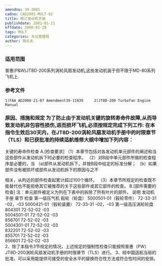 ```yaml
---
amendno: 39-3085
cadno: CAD2001-MULT-02
title: 修订发动机手册
publishdate: 2001-01-21
effdate: 2000-01-28
tags: MULT
categories: 东北管理局
author: 周乐夫
---
```


### 适用范围 
普惠(P&W)JT8D-200系列涡轮风扇发动机,这些发动机装于但不限于MD-80系列飞机上.

<!--more-->
### 参考文件
    1)FAA AD2000-21-07 Amendment39-11939     2)JT8D-200 Turbofan Engine Manual 

### 原因、措施和规定 为了防止由于发动机关键的旋转寿命件故障,从而导致发动机非包容性损伤,进而损坏飞机,必须按规定完成下列工作:     在本指令生效后30天内，在JT8D-200涡轮风扇发动机手册中的时限章节（TLS）和已获批准的持续适航维修大纲中增加下列内容： 
关键的寿命件检查
   A.[检查要求] 
    （1）本章节包括对各发动机单元部件的阐述和当这些部件从发动机拆下时必要的检查程序。 
（2）对B段中单元部件所做的检查程序是必要的，当 
（a)部件从发动机拆下，并按B段中给定的标准分解； 
       （b）如果部件没有被损坏或部件从发动机拆下的原因与之不

       
相关，从昀近的部件检查起累计超过100个循环。 
    （3）本章节所规定的检查既不能替代也不能拒绝其它被推荐的关于这些部件或其它部件的检查。 
   B.[部件需要的检查]      注：单元部件被定义为列在下表中的拆除了所有叶片的部件。 
说明 发动机手册 章节 检查          第一级压气机 毂轮（轮盘） 
5000501-01（毂轮零件） 72-33-31 -02，-03 
5000421-01（毂轮装置） 72-33-31 -02，-03 第一级高压涡轮轮盘 
804301  72-52-02  -03  
5004501-01  72-52-02  -03  
856701  72-52-02  -03  
5004301-01  72-52-02  -03  
832201  72-52-02  -03  
855701  72-52-02  -03  
856601  72-52-02  -03  
    2、除了本指令3节规定的情况，上述规定的强制性检查只能按照普惠（PW）JT8D-200涡轮风扇发动机手册的时限章节（TLS）进行。     3、经中国适航当局的批准，可以采用能提供可接受的安全水平的替换符合性方法或符合性时间的安排。
